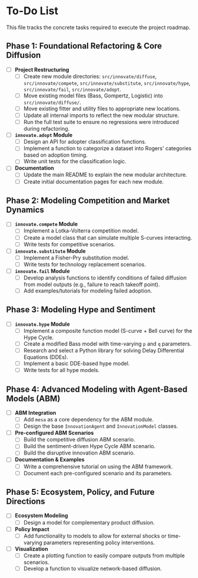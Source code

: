 # To-Do List

This file tracks the concrete tasks required to execute the project roadmap.

## Phase 1: Foundational Refactoring & Core Diffusion

-   [ ] **Project Restructuring**
    -   [ ] Create new module directories: `src/innovate/diffuse`, `src/innovate/compete`, `src/innovate/substitute`, `src/innovate/hype`, `src/innovate/fail`, `src/innovate/adopt`.
    -   [ ] Move existing model files (Bass, Gompertz, Logistic) into `src/innovate/diffuse/`.
    -   [ ] Move existing fitter and utility files to appropriate new locations.
    -   [ ] Update all internal imports to reflect the new modular structure.
    -   [ ] Run the full test suite to ensure no regressions were introduced during refactoring.
-   [ ] **`innovate.adopt` Module**
    -   [ ] Design an API for adopter classification functions.
    -   [ ] Implement a function to categorize a dataset into Rogers' categories based on adoption timing.
    -   [ ] Write unit tests for the classification logic.
-   [ ] **Documentation**
    -   [ ] Update the main README to explain the new modular architecture.
    -   [ ] Create initial documentation pages for each new module.

## Phase 2: Modeling Competition and Market Dynamics

-   [ ] **`innovate.compete` Module**
    -   [ ] Implement a Lotka-Volterra competition model.
    -   [ ] Create a model class that can simulate multiple S-curves interacting.
    -   [ ] Write tests for competitive scenarios.
-   [ ] **`innovate.substitute` Module**
    -   [ ] Implement a Fisher-Pry substitution model.
    -   [ ] Write tests for technology replacement scenarios.
-   [ ] **`innovate.fail` Module**
    -   [ ] Develop analysis functions to identify conditions of failed diffusion from model outputs (e.g., failure to reach takeoff point).
    -   [ ] Add examples/tutorials for modeling failed adoption.

## Phase 3: Modeling Hype and Sentiment

-   [ ] **`innovate.hype` Module**
    -   [ ] Implement a composite function model (S-curve + Bell curve) for the Hype Cycle.
    -   [ ] Create a modified Bass model with time-varying `p` and `q` parameters.
    -   [ ] Research and select a Python library for solving Delay Differential Equations (DDEs).
    -   [ ] Implement a basic DDE-based hype model.
    -   [ ] Write tests for all hype models.

## Phase 4: Advanced Modeling with Agent-Based Models (ABM)

-   [ ] **ABM Integration**
    -   [ ] Add `mesa` as a core dependency for the ABM module.
    -   [ ] Design the base `InnovationAgent` and `InnovationModel` classes.
-   [ ] **Pre-configured ABM Scenarios**
    -   [ ] Build the competitive diffusion ABM scenario.
    -   [ ] Build the sentiment-driven Hype Cycle ABM scenario.
    -   [ ] Build the disruptive innovation ABM scenario.
-   [ ] **Documentation & Examples**
    -   [ ] Write a comprehensive tutorial on using the ABM framework.
    -   [ ] Document each pre-configured scenario and its parameters.

## Phase 5: Ecosystem, Policy, and Future Directions

-   [ ] **Ecosystem Modeling**
    -   [ ] Design a model for complementary product diffusion.
-   [ ] **Policy Impact**
    -   [ ] Add functionality to models to allow for external shocks or time-varying parameters representing policy interventions.
-   [ ] **Visualization**
    -   [ ] Create a plotting function to easily compare outputs from multiple scenarios.
    -   [ ] Develop a function to visualize network-based diffusion.
